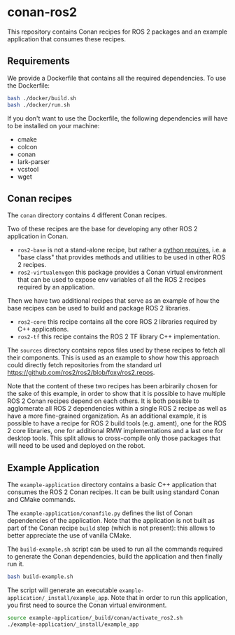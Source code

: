 # conan-ros2

This repository contains Conan recipes for ROS 2 packages and an example application that consumes these recipes.

## Requirements

We provide a Dockerfile that contains all the required dependencies.
To use the Dockerfile:

```sh
bash ./docker/build.sh
bash ./docker/run.sh
```

If you don't want to use the Dockerfile, the following dependencies will have to be installed on your machine:

 - cmake
 - colcon
 - conan
 - lark-parser
 - vcstool
 - wget

## Conan recipes

The `conan` directory contains 4 different Conan recipes.

Two of these recipes are the base for developing any other ROS 2 application in Conan.

 - `ros2-base` is not a stand-alone recipe, but rather a [python requires](https://docs.conan.io/en/1.35/extending/python_requires.html), i.e. a "base class" that provides methods and utilities to be used in other ROS 2 recipes.
 - `ros2-virtualenvgen` this package provides a Conan virtual environment that can be used to expose env variables of all the ROS 2 recipes required by an application.

Then we have two additional recipes that serve as an example of how the base recipes can be used to build and package ROS 2 libraries.

 - `ros2-core` this recipe contains all the core ROS 2 libraries required by C++ applications.
 - `ros2-tf` this recipe contains the ROS 2 TF library C++ implementation.

The `sources` directory contains repos files used by these recipes to fetch all their components.
This is used as an example to show how this approach could directly fetch repositories from the standard url https://github.com/ros2/ros2/blob/foxy/ros2.repos.

Note that the content of these two recipes has been arbirarily chosen for the sake of this example, in order to show that it is possible to have multiple ROS 2 Conan recipes depend on each others.
It is both possible to agglomerate all ROS 2 dependencies within a single ROS 2 recipe as well as have a more fine-grained organization.
As an additional example, it is possible to have a recipe for ROS 2 build tools (e.g. ament), one for the ROS 2 core libraries, one for additional RMW implementations and a last one for desktop tools.
This split allows to cross-compile only those packages that will need to be used and deployed on the robot.

## Example Application

The `example-application` directory contains a basic C++ application that consumes the ROS 2 Conan recipes.
It can be built using standard Conan and CMake commands.

The `example-application/conanfile.py` defines the list of Conan dependencies of the application.
Note that the application is not built as part of the Conan recipe `build` step (which is not present): this allows to better appreciate the use of vanilla CMake.

The `build-example.sh` script can be used to run all the commands required to generate the Conan dependencies, build the application and then finally run it.

```sh
bash build-example.sh
```

The script will generate an executable `example-application/_install/example_app`.
Note that in order to run this application, you first need to source the Conan virtual environment.

```sh
source example-application/_build/conan/activate_ros2.sh
./example-application/_install/example_app
```
